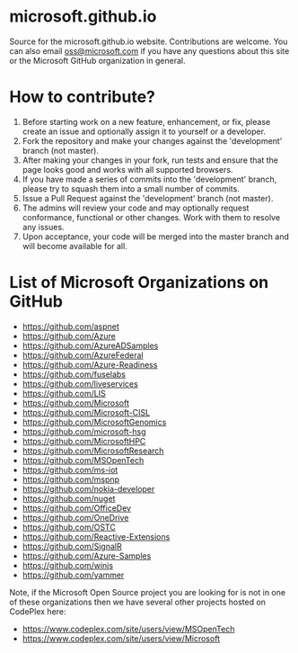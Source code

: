 microsoft.github.io
===================

Source for the microsoft.github.io website. Contributions are welcome.
You can also email oss@microsoft.com if you have any questions about this site or the
Microsoft GitHub organization in general.

How to contribute?
=====================

1. Before starting work on a new feature, enhancement, or fix, please create an issue and optionally assign it to yourself or a developer.
1. Fork the repository and make your changes against the 'development' branch (not master).
1. After making your changes in your fork, run tests and ensure that the page looks good and works with all supported browsers.
1. If you have made a series of commits into the 'development' branch, please try to squash them into a small number of commits.
1. Issue a Pull Request against the 'development' branch (not master).
1. The admins will review your code and may optionally request conformance, functional or other changes. Work with them to resolve any issues.
1. Upon acceptance, your code will be merged into the master branch and will become available for all.

List of Microsoft Organizations on GitHub
=========================================

-  https://github.com/aspnet
-  https://github.com/Azure
-  https://github.com/AzureADSamples
-  https://github.com/AzureFederal
-  https://github.com/Azure-Readiness
-  https://github.com/fuselabs
-  https://github.com/liveservices
-  https://github.com/LIS
-  https://github.com/Microsoft
-  https://github.com/Microsoft-CISL
-  https://github.com/MicrosoftGenomics
-  https://github.com/microsoft-hsg
-  https://github.com/MicrosoftHPC
-  https://github.com/MicrosoftResearch
-  https://github.com/MSOpenTech
-  https://github.com/ms-iot
-  https://github.com/mspnp
-  https://github.com/nokia-developer
-  https://github.com/nuget
-  https://github.com/OfficeDev
-  https://github.com/OneDrive
-  https://github.com/OSTC
-  https://github.com/Reactive-Extensions
-  https://github.com/SignalR
-  https://github.com/Azure-Samples
-  https://github.com/winjs
-  https://github.com/yammer

Note, if the Microsoft Open Source project you are looking for is not in one of these organizations
then we have several other projects hosted on CodePlex here:

- https://www.codeplex.com/site/users/view/MSOpenTech
- https://www.codeplex.com/site/users/view/Microsoft
